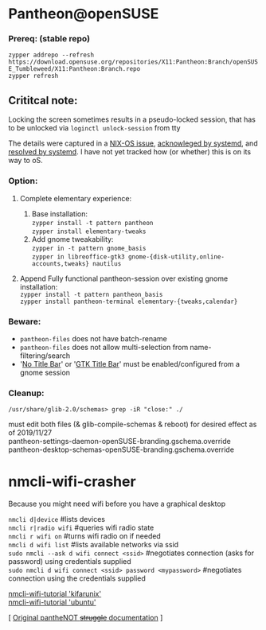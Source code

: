 # Pantheon@openSUSE

### Prereq: (stable repo)  
`zypper addrepo --refresh https://download.opensuse.org/repositories/X11:Pantheon:Branch/openSUSE_Tumbleweed/X11:Pantheon:Branch.repo`  
`zypper refresh`

## Crititcal note:
Locking the screen sometimes results in a pseudo-locked session, that has to be unlocked via `loginctl unlock-session` from tty  

The details were captured in a [NIX-OS issue], [acknowleged by systemd], and [resolved by systemd]. I have not yet tracked how (or whether) this is on its way to oS.

### Option:
1. Complete elementary experience:  
   1. Base installation:  
`zypper install -t pattern pantheon`  
`zypper install elementary-tweaks`
   2. Add gnome tweakability:  
`zypper in -t pattern gnome_basis`  
`zypper in libreoffice-gtk3 gnome-{disk-utility,online-accounts,tweaks} nautilus`  

2. Append Fully functional pantheon-session over existing gnome installation:  
`zypper install -t pattern pantheon_basis`  
`zypper install pantheon-terminal elementary-{tweaks,calendar}`  

### Beware:  
- `pantheon-files` does not have batch-rename
- `pantheon-files` does not allow multi-selection from name-filtering/search
- '[No Title Bar]' or '[GTK Title Bar]' must be enabled/configured from a gnome session

### Cleanup:  
`/usr/share/glib-2.0/schemas> grep -iR "close:" ./`  

must edit both files (& glib-compile-schemas & reboot) for desired effect as of 2019/11/27  
pantheon-settings-daemon-openSUSE-branding.gschema.override  
pantheon-desktop-schemas-openSUSE-branding.gschema.override  

# nmcli-wifi-crasher
Because you might need wifi before you have a graphical desktop

`nmcli d|device` #lists devices  
`nmcli r|radio wifi` #queries wifi radio state  
`nmcli r wifi on` #turns wifi radio on if needed  
`nmcli d wifi list` #lists available networks via ssid  
`sudo nmcli --ask d wifi connect <ssid>` #negotiates connection (asks for password) using credentials supplied  
`sudo nmcli d wifi connect <ssid> password <mypassword>` #negotiates connection using the credentials supplied  


[nmcli-wifi-tutorial 'kifarunix'](https://kifarunix.com/connect-to-wifi-in-linux-using-nmcli-command/)  
[nmcli-wifi-tutorial 'ubuntu'](https://docs.ubuntu.com/core/en/stacks/network/network-manager/docs/configure-wifi-connections)  

\[ [Original pantheNOT ~~struggle~~ documentation](pantheNOT/README.md) \]

[No Title Bar]:https://extensions.gnome.org/extension/2015/no-title-bar-forked/  
[GTK Title Bar]:https://extensions.gnome.org/extension/1732/gtk-title-bar/  
[NIX-OS issue]:https://github.com/NixOS/nixpkgs/issues/69399  
[acknowleged by systemd]:https://github.com/systemd/systemd/issues/13769
[resolved by systemd]:https://github.com/systemd/systemd/commit/8cc64c2a3640121745fdfaccc6eae896ac25a911
